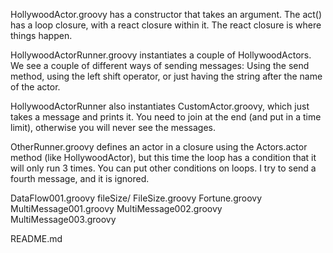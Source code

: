 HollywoodActor.groovy has a constructor that takes an argument. The act() has a loop closure, with a react closure within it. The react closure is where things happen.    

HollywoodActorRunner.groovy instantiates a couple of HollywoodActors. We see a couple of different ways of sending messages: Using the send method, using the left shift operator, or just having the string after the name of the actor.   

HollywoodActorRunner also instantiates CustomActor.groovy, which just takes a message and prints it. You need to join at the end (and put in a time limit), otherwise you will never see the messages.   

OtherRunner.groovy defines an actor in a closure using the Actors.actor method (like HollywoodActor), but this time the loop has a condition that it will only run 3 times. You can put other conditions on loops. I try to send a fourth message, and it is ignored.     

DataFlow001.groovy
fileSize/
FileSize.groovy
Fortune.groovy
MultiMessage001.groovy
MultiMessage002.groovy
MultiMessage003.groovy

README.md
